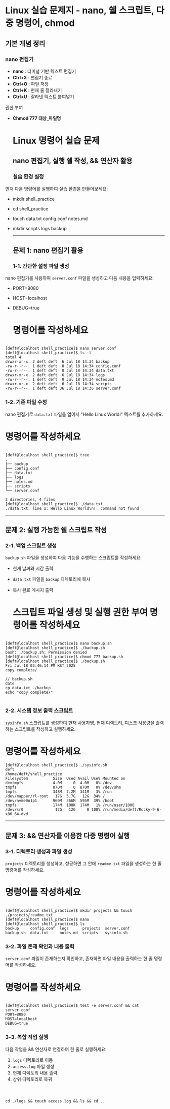 # Linux 실습 문제지 \- nano, 쉘 스크립트, 다중 명령어, chmod

## 기본 개념 정리

### nano 편집기

* **nano** : 터미널 기반 텍스트 편집기  
* **Ctrl+X** : 편집기 종료  
* **Ctrl+O** : 파일 저장  
* **Ctrl+K** : 현재 줄 잘라내기  
* **Ctrl+U** : 잘라낸 텍스트 붙여넣기

권한 부여

* **Chmod 777 대상\_파일명**

  # **Linux 명령어 실습 문제**

  ## **nano 편집기, 실행 쉘 작성, && 연산자 활용**

  ### **실습 환경 설정**

먼저 다음 명령어를 실행하여 실습 환경을 만들어보세요:

- mkdir shell\_practice  
- cd shell\_practice  
- touch data.txt config.conf notes.md  
- mkdir scripts logs backup  
    
  ---

  ## **문제 1: nano 편집기 활용**

  ### **1-1. 간단한 설정 파일 생성**

nano 편집기를 사용하여 `server.conf` 파일을 생성하고 다음 내용을 입력하세요:

- PORT=8080  
- HOST=localhost  
- DEBUG=true


  # **명령어를 작성하세요**

~~~

[deft@localhost shell_practice]$ nano server.conf
[deft@localhost shell_practice]$ ls -l
total 4
drwxr-xr-x. 2 deft deft  6 Jul 18 14:34 backup
-rw-r--r--. 1 deft deft  0 Jul 18 14:34 config.conf
-rw-r--r--. 1 deft deft  0 Jul 18 14:34 data.txt
drwxr-xr-x. 2 deft deft  6 Jul 18 14:34 logs
-rw-r--r--. 1 deft deft  0 Jul 18 14:34 notes.md
drwxr-xr-x. 2 deft deft  6 Jul 18 14:34 scripts
-rw-r--r--. 1 deft deft 36 Jul 18 14:36 server.conf

~~~

  ### **1-2. 기존 파일 수정**

nano 편집기로 `data.txt` 파일을 열어서 "Hello Linux World\!" 텍스트를 추가하세요.

# **명령어를 작성하세요**

~~~

[deft@localhost shell_practice]$ tree
.
├── backup
├── config.conf
├── data.txt
├── logs
├── notes.md
├── scripts
└── server.conf

3 directories, 4 files
[deft@localhost shell_practice]$ ./data.txt
./data.txt: line 1: Hello Linux World\n!: command not found

~~~
---

## **문제 2: 실행 가능한 쉘 스크립트 작성**

### **2-1. 백업 스크립트 생성**

`backup.sh` 파일을 생성하여 다음 기능을 수행하는 스크립트를 작성하세요:

* 현재 날짜와 시간 출력  
* `data.txt` 파일을 `backup` 디렉토리에 복사  
* 복사 완료 메시지 출력

  # **스크립트 파일 생성 및 실행 권한 부여 명령어를 작성하세요**

~~~

[deft@localhost shell_practice]$ nano backup.sh
[deft@localhost shell_practice]$ ./backup.sh
bash: ./backup.sh: Permission denied
[deft@localhost shell_practice]$ chmod 777 backup.sh
[deft@localhost shell_practice]$ ./backup.sh
Fri Jul 18 02:46:14 PM KST 2025
copy complete/

// backup.sh 
date
cp data.txt ./backup
echo "copy complete/"


~~~

  ### **2-2. 시스템 정보 출력 스크립트**

`sysinfo.sh` 스크립트를 생성하여 현재 사용자명, 현재 디렉토리, 디스크 사용량을 출력하는 스크립트를 작성하고 실행하세요.

# **명령어를 작성하세요**

~~~
[deft@localhost shell_practice]$ ./sysinfo.sh
deft
/home/deft/shell_practice
Filesystem           Size  Used Avail Use% Mounted on
devtmpfs             4.0M     0  4.0M   0% /dev
tmpfs                870M     0  870M   0% /dev/shm
tmpfs                348M  7.2M  341M   3% /run
/dev/mapper/rl-root   17G  5.7G   12G  34% /
/dev/nvme0n1p1       960M  366M  595M  39% /boot
tmpfs                174M  100K  174M   1% /run/user/1000
/dev/sr0              12G   12G     0 100% /run/media/deft/Rocky-9-6-x86_64-dvd

~~~

---

## **문제 3: && 연산자를 이용한 다중 명령어 실행**

### **3-1. 디렉토리 생성과 파일 생성**

`projects` 디렉토리를 생성하고, 성공하면 그 안에 `readme.txt` 파일을 생성하는 한 줄 명령어를 작성하세요.

# **명령어를 작성하세요**

~~~

[deft@localhost shell_practice]$ mkdir projects && touch ./projects/readme.txt
[deft@localhost shell_practice]$ nano
[deft@localhost shell_practice]$ ls
backup     config.conf  logs      projects  server.conf
backup.sh  data.txt     notes.md  scripts   sysinfo.sh

~~~

### **3-2. 파일 존재 확인과 내용 출력**

`server.conf` 파일이 존재하는지 확인하고, 존재하면 파일 내용을 출력하는 한 줄 명령어를 작성하세요.

# **명령어를 작성하세요**

~~~

[deft@localhost shell_practice]$ test -e server.conf && cat server.conf
PORT=8080
HOST=localhost
DEBUG=true

~~~

### **3-3. 복합 작업 실행**

다음 작업을 && 연산자로 연결하여 한 줄로 실행하세요:

1. `logs` 디렉토리로 이동  
2. `access.log` 파일 생성  
3. 현재 디렉토리 내용 출력  
4. 상위 디렉토리로 복귀

# 

~~~

cd ./logs && touch access.log && ls && cd .. 

~~~

